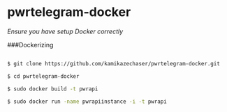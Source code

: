 # pwrtelegram-docker

_Ensure you have setup Docker correctly_

###Dockerizing

```bash

$ git clone https://github.com/kamikazechaser/pwrtelegram-docker.git

$ cd pwrtelegram-docker

$ sudo docker build -t pwrapi

$ sudo docker run -name pwrapiinstance -i -t pwrapi
```
